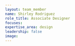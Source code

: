 ```yaml
---
layout: team_member
name: Shirley Rodriguez
role_title: Associate Designer
focuses:
expertise_area: design
leadership: false
image:
---
```



